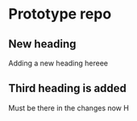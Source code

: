 # Prototype repo



## New heading
Adding a new heading hereee


## Third heading is added
Must be there in the changes now
H
